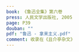 ```yaml
---
book: 《鲁迅全集》第六卷
press: 人民文学出版社, 2005
page: P39
douban: ""
pdf: "鲁迅 - 拿来主义.pdf"
comment: 收录在《且介亭杂文》
---
```

